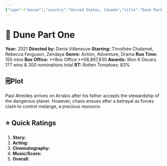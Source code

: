 ```yaml
---
{"type":["movie"],"country":"United States, Canada","title":"Dune Part One","year":2021,"director":"Denis Villeneuve","actors":["Timothée Chalamet","Rebecca Ferguson","Zendaya"],"genre":["Action","Adventure","Drama"],"length":155,"seen with":"Ibad,Mirza","year watched":"2021","rating":"8.4","location":"Dubai","trailer_embed":{"{ YoutubeEmbed }":null},"poster":"https://m.media-amazon.com/images/M/MV5BNWIyNmU5MGYtZDZmNi00ZjAwLWJlYjgtZTc0ZGIxMDE4ZGYwXkEyXkFqcGc@._V1_SX300.jpg","Box_office":"$108,897,830","RT":"Rotten Tomatoes: 83%","publish":true,"seen":true,"PassFrontmatter":true}
---
```



# 🎥 **Dune Part One** 

**Year:** 2021
**Directed by:** Denis Villeneuve
**Starring:**  Timothée Chalamet, Rebecca Ferguson, Zendaya
**Genre:** Action, Adventure, Drama
**Run Time:** 155 mins
**Box Office:** **Box Office:**08,897,830
**Awards:** Won 6 Oscars. 177 wins & 300 nominations total
**RT:** Rotten Tomatoes: 83%

## 🗒️Plot

Paul Atreides arrives on Arrakis after his father accepts the stewardship of the dangerous planet. However, chaos ensues after a betrayal as forces clash to control melange, a precious resource.

## ⭐ Quick Ratings

1. **Story:**  
2. **Acting:** 
3. **Cinematography:** 
4. **Music/Score:** 
5. **Overall:** 

